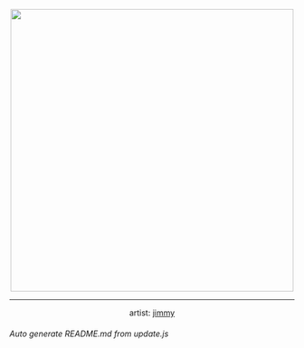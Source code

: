 
<p align="center">
  <img width="500" src="https://nekos.best/api/v2/neko/0205.png">
  <hr/>
  <center>
    artist: <a href="https://www.pixiv.net/en/artworks/81106951">jimmy</a>
  </center>
</p>


###### Auto generate README.md from update.js

